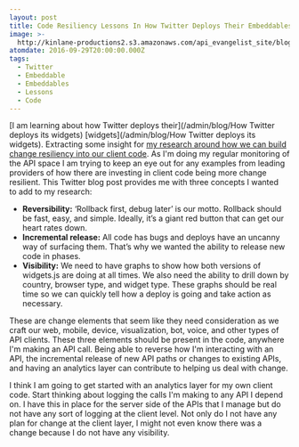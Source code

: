 ```yaml
---
layout: post
title: Code Resiliency Lessons In How Twitter Deploys Their Embeddables
image: >-
  http://kinlane-productions2.s3.amazonaws.com/api_evangelist_site/blog/twitter_widgets_js_depoly_arch_v2.png
atomdate: 2016-09-29T20:00:00.000Z
tags:
  - Twitter
  - Embeddable
  - Embeddables
  - Lessons
  - Code
---
```

[I am learning about how Twitter deploys their](/admin/blog/How Twitter deploys its widgets) [widgets](/admin/blog/How Twitter deploys its widgets). Extracting some insight for [my research around how we can build change resiliency into our client code](http://apievangelist.com/2016/09/28/thinking-about-how-i-can-build-change-resilience-into-my-api-integrations/). As I'm doing my regular monitoring of the API space I am trying to keep an eye out for any examples from leading providers of how there are investing in client code being more change resilient. This Twitter blog post provides me with three concepts I wanted to add to my research:

*   **Reversibility:** ‘Rollback first, debug later’ is our motto. Rollback should be fast, easy, and simple. Ideally, it’s a giant red button that can get our heart rates down.
*   **Incremental release:** All code has bugs and deploys have an uncanny way of surfacing them. That’s why we wanted the ability to release new code in phases.
*   **Visibility:** We need to have graphs to show how both versions of widgets.js are doing at all times. We also need the ability to drill down by country, browser type, and widget type. These graphs should be real time so we can quickly tell how a deploy is going and take action as necessary.

These are change elements that seem like they need consideration as we craft our web, mobile, device, visualization, bot, voice, and other types of API clients. These three elements should be present in the code, anywhere I'm making an API call. Being able to reverse how I'm interacting with an API, the incremental release of new API paths or changes to existing APIs, and having an analytics layer can contribute to helping us deal with change.

I think I am going to get started with an analytics layer for my own client code. Start thinking about logging the calls I'm making to any API I depend on. I have this in place for the server side of the APIs that I manage but do not have any sort of logging at the client level. Not only do I not have any plan for change at the client layer, I might not even know there was a change because I do not have any visibility.